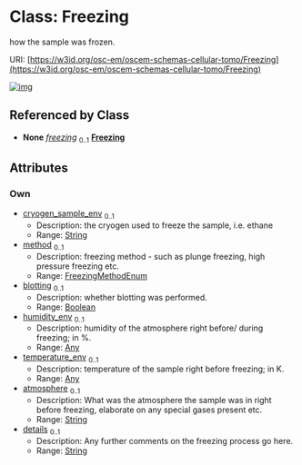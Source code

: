 
# Class: Freezing

how the sample was frozen.

URI: [https://w3id.org/osc-em/oscem-schemas-cellular-tomo/Freezing](https://w3id.org/osc-em/oscem-schemas-cellular-tomo/Freezing)


[![img](https://yuml.me/diagram/nofunky;dir:TB/class/[Any]<temperature_env%200..1-++[Freezing&#124;cryogen_sample_env:string%20%3F;method:FreezingMethodEnum%20%3F;blotting:boolean%20%3F;atmosphere:string%20%3F;details:string%20%3F],[Any]<humidity_env%200..1-++[Freezing],[SampleEnv]++-%20freezing%200..1>[Freezing],[SampleEnv],[Any])](https://yuml.me/diagram/nofunky;dir:TB/class/[Any]<temperature_env%200..1-++[Freezing&#124;cryogen_sample_env:string%20%3F;method:FreezingMethodEnum%20%3F;blotting:boolean%20%3F;atmosphere:string%20%3F;details:string%20%3F],[Any]<humidity_env%200..1-++[Freezing],[SampleEnv]++-%20freezing%200..1>[Freezing],[SampleEnv],[Any])

## Referenced by Class

 *  **None** *[freezing](freezing.md)*  <sub>0..1</sub>  **[Freezing](Freezing.md)**

## Attributes


### Own

 * [cryogen_sample_env](cryogen_sample_env.md)  <sub>0..1</sub>
     * Description: the cryogen used to freeze the sample, i.e. ethane
     * Range: [String](types/String.md)
 * [method](method.md)  <sub>0..1</sub>
     * Description: freezing method - such as plunge freezing, high pressure freezing etc.
     * Range: [FreezingMethodEnum](FreezingMethodEnum.md)
 * [blotting](blotting.md)  <sub>0..1</sub>
     * Description: whether blotting was performed.
     * Range: [Boolean](types/Boolean.md)
 * [humidity_env](humidity_env.md)  <sub>0..1</sub>
     * Description: humidity of the atmosphere right before/ during freezing; in %.
     * Range: [Any](Any.md)
 * [temperature_env](temperature_env.md)  <sub>0..1</sub>
     * Description: temperature of the sample right before freezing; in K.
     * Range: [Any](Any.md)
 * [atmosphere](atmosphere.md)  <sub>0..1</sub>
     * Description: What was the atmosphere the sample was in right before freezing, elaborate on any special gases present etc.
     * Range: [String](types/String.md)
 * [details](details.md)  <sub>0..1</sub>
     * Description: Any further comments on the freezing process go here.
     * Range: [String](types/String.md)
